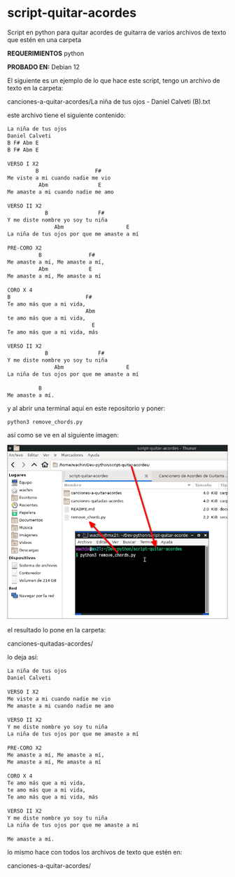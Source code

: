 # script-quitar-acordes
Script en python para quitar acordes de guitarra de varios archivos de texto que estén en una carpeta

**REQUERIMIENTOS**
python

**PROBADO EN:**
Debian 12

El siguiente es un ejemplo de lo que hace este script, tengo un archivo de texto en la carpeta:

canciones-a-quitar-acordes/La niña de tus ojos - Daniel Calveti (B).txt

este archivo tiene el siguiente contenido:

```
La niña de tus ojos
Daniel Calveti
B F# Abm E
B F# Abm E

VERSO I X2
         B                  F#
Me viste a mi cuando nadie me vio
          Abm                E
Me amaste a mi cuando nadie me amo

VERSO II X2
            B                F#
Y me diste nombre yo soy tu niña
               Abm                    E
La niña de tus ojos por que me amaste a mí

PRE-CORO X2
          B               F#
Me amaste a mí, Me amaste a mí,
          Abm             E
Me amaste a mí, Me amaste a mí

CORO X 4
B                        F#
Te amo más que a mi vida,
                         Abm
te amo más que a mi vida,
                           E
Te amo más que a mi vida, más

VERSO II X2
            B                F#
Y me diste nombre yo soy tu niña
               Abm                    E
La niña de tus ojos por que me amaste a mí

          B
Me amaste a mí.
```
y al abrir una terminal aquí en este repositorio y poner:

```
python3 remove_chords.py 
```

así como se ve en al siguiente imagen:

![](vx_images/11653823289001.png)

el resultado lo pone en la carpeta:

canciones-quitadas-acordes/

lo deja así:


```
La niña de tus ojos
Daniel Calveti

VERSO I X2
Me viste a mi cuando nadie me vio
Me amaste a mi cuando nadie me amo

VERSO II X2
Y me diste nombre yo soy tu niña
La niña de tus ojos por que me amaste a mí

PRE-CORO X2
Me amaste a mí, Me amaste a mí,
Me amaste a mí, Me amaste a mí

CORO X 4
Te amo más que a mi vida,
te amo más que a mi vida,
Te amo más que a mi vida, más

VERSO II X2
Y me diste nombre yo soy tu niña
La niña de tus ojos por que me amaste a mí

Me amaste a mí.
```

lo mismo hace con todos los archivos de texto que estén en:

canciones-a-quitar-acordes/